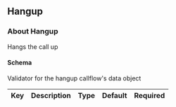 ## Hangup

### About Hangup

Hangs the call up

#### Schema

Validator for the hangup callflow's data object



Key | Description | Type | Default | Required
--- | ----------- | ---- | ------- | --------



